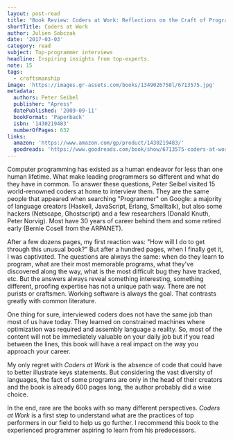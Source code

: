 ```yaml
---
layout: post-read
title: "Book Review: Coders at Work: Reflections on the Craft of Programming"
shortTitle: Coders at Work
author: Julien Sobczak
date: '2017-03-03'
category: read
subject: Top-programmer interviews
headline: Inspiring insights from top-experts.
note: 15
tags:
  - craftsmanship
image: 'https://images.gr-assets.com/books/1349026758l/6713575.jpg'
metadata:
  authors: Peter Seibel
  publisher: "Apress"
  datePublished: '2009-09-11'
  bookFormat: 'Paperback'
  isbn: '1430219483'
  numberOfPages: 632
links:
  amazon: 'https://www.amazon.com/gp/product/1430219483/'
  goodreads: 'https://www.goodreads.com/book/show/6713575-coders-at-work'
---
```



Computer programming has existed as a human endeavor for less than one human lifetime. What make leading programmers so different and what do they have in common. To answer these questions, Peter Seibel visited 15 world-renowned coders at home to interview them. They are the same people that appeared when searching "Programmer" on Google: a majority of language creators (Haskell, JavaScript, Erlang, Smalltalk), but also some hackers (Netscape, Ghostscript) and a few researchers (Donald Knuth, Peter Norvig). Most have 30 years of career behind them and some retired early (Bernie Cosell from the ARPANET).

After a few dozens pages, my first reaction was: "How will I do to get through this unusual book?" But after a hundred pages, when I finally get it, I was captivated. The questions are always the same: when do they learn to program, what are their most memorable programs, what they've discovered along the way, what is the most difficult bug they have tracked, etc. But the answers always reveal something interesting, something different, proofing expertise has not a unique path way. There are not purists or craftsmen. Working software is always the goal. That contrasts greatly with common literature.

One thing for sure, interviewed coders does not have the same job than most of us have today. They learned on constrained machines where optimization was required and assembly language a reality. So, most of the content will not be immediately valuable on your daily job but if you read between the lines, this book will have a real impact on the way you approach your career.

My only regret with *Coders at Work* is the absence of code that could have to better illustrate keys statements. But considering the vast diversity of languages, the fact of some programs are only in the head of their creators and the book is already 600 pages long, the author probably did a wise choice.

In the end, rare are the books with so many different perspectives. *Coders at Work* is a first step to understand what are the practices of top performers in our field to help us go further. I recommend this book to the experienced programmer aspiring to learn from his predecessors.
